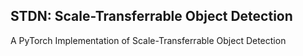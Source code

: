 ## STDN: Scale-Transferrable Object Detection ##
A PyTorch Implementation of Scale-Transferrable Object Detection